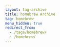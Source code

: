 ```yaml
---
layout: tag-archive
title: homebrew Archive
tag: homebrew
menu_hidden: true
redirect_from:
  - /tags/homebrew/
  - /homebrew/
---
```

